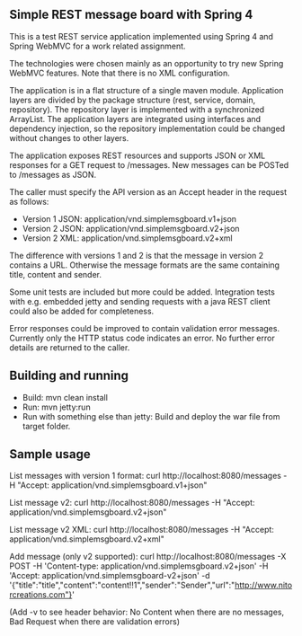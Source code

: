 Simple REST message board with Spring 4
---------------------------------------------

This is a test REST service application implemented using Spring 4 and Spring WebMVC for a work related assignment.

The technologies were chosen mainly as an opportunity to try new Spring WebMVC features. Note that there is no XML configuration.

The application is in a flat structure of a single maven module. Application layers are divided by the package structure 
(rest, service, domain, repository). The repository layer is implemented with a synchronized ArrayList. The application layers
are integrated using interfaces and dependency injection, so the repository implementation could be changed without changes to other layers.

The application exposes REST resources and supports JSON or XML responses for a GET request to /messages. New messages 
can be POSTed to /messages as JSON.

The caller must specify the API version as an Accept header in the request as follows:

- Version 1 JSON: application/vnd.simplemsgboard.v1+json
- Version 2 JSON: application/vnd.simplemsgboard.v2+json
- Version 2 XML: application/vnd.simplemsgboard.v2+xml

The difference with versions 1 and 2 is that the message in version 2 contains a URL. Otherwise the message formats are the same 
containing title, content and sender.

Some unit tests are included but more could be added. Integration tests with e.g. embedded jetty and sending requests
with a java REST client could also be added for completeness.

Error responses could be improved to contain validation error messages. Currently only the HTTP status code indicates an error. No further 
error details are returned to the caller.

Building and running
-------------------

- Build: mvn clean install
- Run: mvn jetty:run
- Run with something else than jetty: Build and deploy the war file from target folder.

Sample usage
------------

List messages with version 1 format: curl http://localhost:8080/messages -H "Accept: application/vnd.simplemsgboard.v1+json" 

List message v2: curl http://localhost:8080/messages  -H "Accept: application/vnd.simplemsgboard.v2+json" 

List message v2 XML: curl http://localhost:8080/messages -H "Accept: application/vnd.simplemsgboard.v2+xml"

Add message (only v2 supported): curl http://localhost:8080/messages -X POST -H 'Content-type: application/vnd.simplemsgboard.v2+json' -H 'Accept: application/vnd.simplemsgboard-v2+json' -d '{"title":"title","content":"content!!1","sender":"Sender","url":"http://www.nitorcreations.com"}'

(Add -v to see header behavior: No Content when there are no messages, Bad Request when there are validation errors)